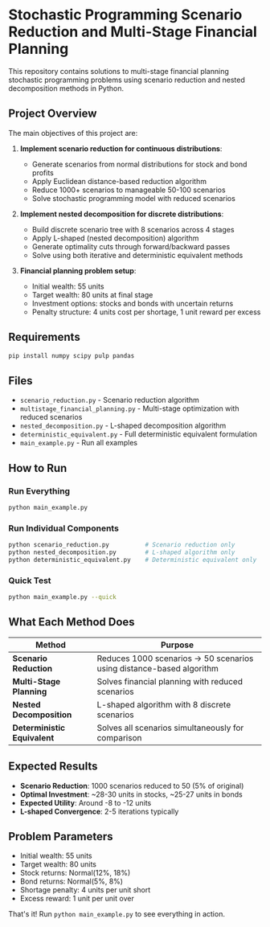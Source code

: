 # Stochastic Programming Scenario Reduction and Multi-Stage Financial Planning

This repository contains solutions to multi-stage financial planning stochastic programming problems using scenario reduction and nested decomposition methods in Python.

## Project Overview

The main objectives of this project are:

1. **Implement scenario reduction for continuous distributions**:
   - Generate scenarios from normal distributions for stock and bond profits
   - Apply Euclidean distance-based reduction algorithm
   - Reduce 1000+ scenarios to manageable 50-100 scenarios
   - Solve stochastic programming model with reduced scenarios

2. **Implement nested decomposition for discrete distributions**:
   - Build discrete scenario tree with 8 scenarios across 4 stages
   - Apply L-shaped (nested decomposition) algorithm
   - Generate optimality cuts through forward/backward passes
   - Solve using both iterative and deterministic equivalent methods

3. **Financial planning problem setup**:
   - Initial wealth: 55 units
   - Target wealth: 80 units at final stage
   - Investment options: stocks and bonds with uncertain returns
   - Penalty structure: 4 units cost per shortage, 1 unit reward per excess

## Requirements

```bash
pip install numpy scipy pulp pandas
```

## Files

- `scenario_reduction.py` - Scenario reduction algorithm
- `multistage_financial_planning.py` - Multi-stage optimization with reduced scenarios
- `nested_decomposition.py` - L-shaped decomposition algorithm
- `deterministic_equivalent.py` - Full deterministic equivalent formulation
- `main_example.py` - Run all examples

## How to Run

### Run Everything
```bash
python main_example.py
```

### Run Individual Components
```bash
python scenario_reduction.py          # Scenario reduction only
python nested_decomposition.py        # L-shaped algorithm only
python deterministic_equivalent.py    # Deterministic equivalent only
```

### Quick Test
```bash
python main_example.py --quick
```

## What Each Method Does

| Method | Purpose |
|--------|---------|
| **Scenario Reduction** | Reduces 1000 scenarios → 50 scenarios using distance-based algorithm |
| **Multi-Stage Planning** | Solves financial planning with reduced scenarios |
| **Nested Decomposition** | L-shaped algorithm with 8 discrete scenarios |
| **Deterministic Equivalent** | Solves all scenarios simultaneously for comparison |

## Expected Results

- **Scenario Reduction**: 1000 scenarios reduced to 50 (5% of original)
- **Optimal Investment**: ~28-30 units in stocks, ~25-27 units in bonds
- **Expected Utility**: Around -8 to -12 units
- **L-shaped Convergence**: 2-5 iterations typically

## Problem Parameters

- Initial wealth: 55 units
- Target wealth: 80 units
- Stock returns: Normal(12%, 18%)
- Bond returns: Normal(5%, 8%)
- Shortage penalty: 4 units per unit short
- Excess reward: 1 unit per unit over

That's it! Run `python main_example.py` to see everything in action.
